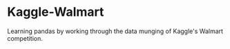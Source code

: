 Kaggle-Walmart
==============

Learning pandas by working through the data munging of Kaggle's Walmart competition.
